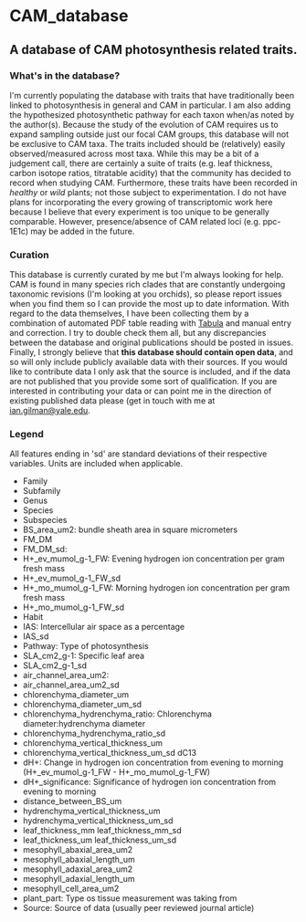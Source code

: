 # CAM_database
## A database of CAM photosynthesis related traits.
### What's in the database?
I'm currently populating the database with traits that have traditionally been linked to photosynthesis in general and CAM in particular. I am also adding the hypothesized photosynthetic pathway for each taxon when/as noted by the author(s). Because the study of the evolution of CAM requires us to expand sampling outside just our focal CAM groups, this database will not be exclusive to CAM taxa. The traits included should be (relatively) easily observed/measured across most taxa. While this may be a bit of a judgement call, there are certainly a suite of traits (e.g. leaf thickness, carbon isotope ratios, titratable acidity) that the community has decided to record when studying CAM. Furthermore, these traits have been recorded in *healthy* or *wild* plants; not those subject to experimentation. I do not have plans for incorporating the every growing of transcriptomic work here because I believe that every experiment is too unique to be generally comparable. However, presence/absence of CAM related loci (e.g. ppc-1E1c) may be added in the future. 

### Curation
This database is currently curated by me but I'm always looking for help. CAM is found in many species rich clades that are constantly undergoing taxonomic revisions (I'm looking at you orchids), so please report issues when you find them so I can provide the most up to date information. With regard to the data themselves, I have been collecting them by a combination of automated PDF table reading with [Tabula](http://tabula.technology) and manual entry and correction. I try to double check them all, but any discrepancies between the database and original publications should be posted in issues. Finally, I strongly believe that **this database should contain open data**, and so will only include publicly available data with their sources. If you would like to contribute data I only ask that the source is included, and if the data are not published that you provide some sort of qualification. If you are interested in contributing your data or can point me in the direction of existing published data please (get in touch with me at ian.gilman@yale.edu.

### Legend
All features ending in 'sd' are standard deviations of their respective variables. Units are included when applicable. 
*	Family
* Subfamily
* Genus
* Species
* Subspecies
* BS_area_um2: bundle sheath area in square micrometers
* FM_DM
* FM_DM_sd:
* H+_ev_mumol_g-1_FW: Evening hydrogen ion concentration per gram fresh mass
* H+_ev_mumol_g-1_FW_sd
* H+_mo_mumol_g-1_FW: Morning hydrogen ion concentration per gram fresh mass
* H+_mo_mumol_g-1_FW_sd
* Habit
* IAS: Intercellular air space as a percentage
* IAS_sd
* Pathway: Type of photosynthesis
* SLA_cm2_g-1: Specific leaf area
* SLA_cm2_g-1_sd
* air_channel_area_um2:
* air_channel_area_um2_sd
* chlorenchyma_diameter_um
* chlorenchyma_diameter_um_sd
* chlorenchyma_hydrenchyma_ratio: Chlorenchyma diameter:hydrenchyma diameter
* chlorenchyma_hydrenchyma_ratio_sd
* chlorenchyma_vertical_thickness_um
* chlorenchyma_vertical_thickness_um_sd	dC13
* dH+: Change in hydrogen ion concentration from evening to morning (H+_ev_mumol_g-1_FW - H+_mo_mumol_g-1_FW)
* dH+_significance: Significance of hydrogen ion concentration from evening to morning
* distance_between_BS_um
* hydrenchyma_vertical_thickness_um
* hydrenchyma_vertical_thickness_um_sd
* leaf_thickness_mm	leaf_thickness_mm_sd
* leaf_thickness_um	leaf_thickness_um_sd
* mesophyll_abaxial_area_um2
* mesophyll_abaxial_length_um
* mesophyll_adaxial_area_um2
* mesophyll_adaxial_length_um
* mesophyll_cell_area_um2
* plant_part: Type os tissue measurement was taking from
* Source: Source of data (usually peer reviewed journal article)
